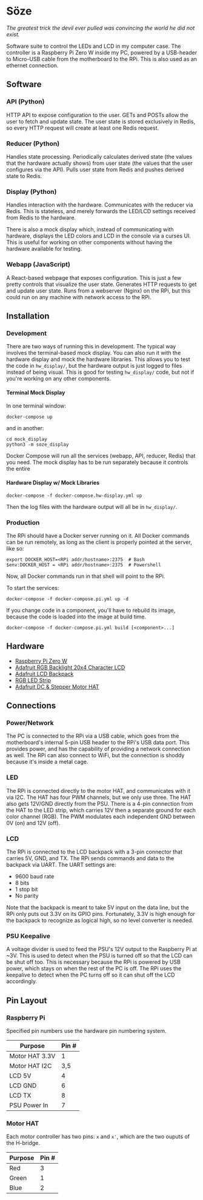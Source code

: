 # Söze

_The greatest trick the devil ever pulled was convincing the world he did not exist._

Software suite to control the LEDs and LCD in my computer case. The controller is a Raspberry Pi Zero W inside my PC, powered by a USB-header to Micro-USB cable from the motherboard to the RPi. This is also used as an ethernet connection.

## Software

### API (Python)

HTTP API to expose configuration to the user. GETs and POSTs allow the user to fetch and update state. The user state is stored exclusively in Redis, so every HTTP request will create at least one Redis request.

### Reducer (Python)

Handles state processing. Periodically calculates derived state (the values that the hardware actually shows) from user state (the values that the user configures via the API). Pulls user state from Redis and pushes derived state to Redis.

### Display (Python)

Handles interaction with the hardware. Communicates with the reducer via Redis. This is stateless, and merely forwards the LED/LCD settings received from Redis to the hardware.

There is also a mock display which, instead of communicating with hardware, displays the LED colors and LCD in the console via a curses UI. This is useful for working on other components without having the hardware available for testing.

### Webapp (JavaScript)

A React-based webpage that exposes configuration. This is just a few pretty controls that visualize the user state. Generates HTTP requests to get and update user state. Runs from a webserver (Nginx) on the RPi, but this could run on any machine with network access to the RPi.

## Installation

### Development

There are two ways of running this in development. The typical way involves the terminal-based mock display. You can also run it with the hardware display and mock the hardware libraries. This allows you to test the code in `hw_display/`, but the hardware output is just logged to files instead of being visual. This is good for testing `hw_display/` code, but not if you're working on any other components.

#### Terminal Mock Display

In one terminal window:

```
docker-compose up
```

and in another:

```
cd mock_display
python3 -m soze_display
```

Docker Compose will run all the services (webapp, API, reducer, Redis) that you need. The mock display has to be run separately because it controls the entire

#### Hardware Display w/ Mock Libraries

```
docker-compose -f docker-compose.hw-display.yml up
```

Then the log files with the hardware output will all be in `hw_display/`.

### Production

The RPi should have a Docker server running on it. All Docker commands can be run remotely, as long as the client is properly pointed at the server, like so:

```
export DOCKER_HOST=<RPi addr/hostname>:2375  # Bash
$env:DOCKER_HOST = <RPi addr/hostname>:2375  # Powershell
```

Now, all Docker commands run in that shell will point to the RPi.

To start the services:

```
docker-compose -f docker-compose.pi.yml up -d
```

If you change code in a component, you'll have to rebuild its image, because the code is loaded into the image at build time.

```
docker-compose -f docker-compose.pi.yml build [<component>...]
```

## Hardware

- [Raspberry Pi Zero W](https://www.raspberrypi.org/products/pi-zero/)
- [Adafruit RGB Backlight 20x4 Character LCD](https://www.adafruit.com/product/498)
- [Adafruit LCD Backpack](https://www.adafruit.com/product/781)
- [RGB LED Strip](https://www.adafruit.com/product/346)
- [Adafruit DC & Stepper Motor HAT](https://www.adafruit.com/product/2348)

## Connections

### Power/Network

The PC is connected to the RPi via a USB cable, which goes from the motherboard's internal 5-pin USB header to the RPi's USB data port. This provides power, and has the capability of providing a network connection as well. The RPi can also connect to WiFi, but the connection is shoddy because it's inside a metal cage.

### LED

The RPi is connected directly to the motor HAT, and communicates with it via I2C. The HAT has four PWM channels, but we only use three. The HAT also gets 12V/GND directly from the PSU. There is a 4-pin connection from the HAT to the LED strip, which carries 12V then a separate ground for each color channel (RGB). The PWM modulates each independent GND between 0V (on) and 12V (off).

### LCD

The RPi is connected to the LCD backpack with a 3-pin connector that carries 5V, GND, and TX. The RPi sends commands and data to the backpack via UART. The UART settings are:

- 9600 baud rate
- 8 bits
- 1 stop bit
- No parity

Note that the backpack is meant to take 5V input on the data line, but the RPi only puts out 3.3V on its GPIO pins. Fortunately, 3.3V is high enough for the backpack to recognize as logical high, so no level converter is needed.

### PSU Keepalive

A voltage divider is used to feed the PSU's 12V output to the Raspberry Pi at ~3V. This is used to detect when the PSU is turned off so that the LCD can be shut off too. This is necessary because the RPi is powered by USB power, which stays on when the rest of the PC is off. The RPi uses the keepalive to detect when the PC turns off so it can shut off the LCD accordingly.

## Pin Layout

### Raspberry Pi

Specified pin numbers use the hardware pin numbering system.

| Purpose        | Pin # |
| -------------- | ----- |
| Motor HAT 3.3V | 1     |
| Motor HAT I2C  | 3,5   |
| LCD 5V         | 4     |
| LCD GND        | 6     |
| LCD TX         | 8     |
| PSU Power In   | 7     |

### Motor HAT

Each motor controller has two pins: `x` and `x'`, which are the two ouputs of the H-bridge.

| Purpose | Pin # |
| ------- | ----- |
| Red     | 3     |
| Green   | 1     |
| Blue    | 2     |
